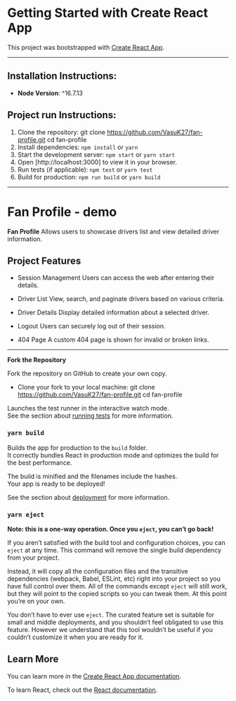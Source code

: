 # Getting Started with Create React App

This project was bootstrapped with [Create React App](https://github.com/facebook/create-react-app).

---

## Installation Instructions:

- **Node Version**: ^16.7.13

## Project run Instructions:

1. Clone the repository:
   git clone https://github.com/VasuK27/fan-profile.git
   cd fan-profile
2. Install dependencies:
   `npm install` or `yarn`
3. Start the development server:
   `npm start` or `yarn start`
4. Open [http://localhost:3000] to view it in your browser.
5. Run tests (if applicable):
   `npm test` or `yarn test`
6. Build for production:
   `npm run build` or `yarn build`

---

# Fan Profile - demo

**Fan Profile** Allows users to showcase drivers list and view detailed driver information.

## Project Features

- Session Management
  Users can access the web after entering their details.

- Driver List
  View, search, and paginate drivers based on various criteria.

- Driver Details
  Display detailed information about a selected driver.

- Logout
  Users can securely log out of their session.

- 404 Page
  A custom 404 page is shown for invalid or broken links.

---

**Fork the Repository**

Fork the repository on GitHub to create your own copy.

- Clone your fork to your local machine:
  git clone https://github.com/VasuK27/fan-profile.git
  cd fan-profile

Launches the test runner in the interactive watch mode.\
See the section about [running tests](https://facebook.github.io/create-react-app/docs/running-tests) for more information.

### `yarn build`

Builds the app for production to the `build` folder.\
It correctly bundles React in production mode and optimizes the build for the best performance.

The build is minified and the filenames include the hashes.\
Your app is ready to be deployed!

See the section about [deployment](https://facebook.github.io/create-react-app/docs/deployment) for more information.

### `yarn eject`

**Note: this is a one-way operation. Once you `eject`, you can’t go back!**

If you aren’t satisfied with the build tool and configuration choices, you can `eject` at any time. This command will remove the single build dependency from your project.

Instead, it will copy all the configuration files and the transitive dependencies (webpack, Babel, ESLint, etc) right into your project so you have full control over them. All of the commands except `eject` will still work, but they will point to the copied scripts so you can tweak them. At this point you’re on your own.

You don’t have to ever use `eject`. The curated feature set is suitable for small and middle deployments, and you shouldn’t feel obligated to use this feature. However we understand that this tool wouldn’t be useful if you couldn’t customize it when you are ready for it.

## Learn More

You can learn more in the [Create React App documentation](https://facebook.github.io/create-react-app/docs/getting-started).

To learn React, check out the [React documentation](https://reactjs.org/).
